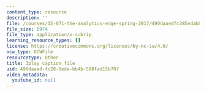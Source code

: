 ```yaml
---
content_type: resource
description: ''
file: /courses/15-071-the-analytics-edge-spring-2017/490daaedfc285edabb4b598fad15b707_7MAVWhOUTGU.vtt
file_size: 6974
file_type: application/x-subrip
learning_resource_types: []
license: https://creativecommons.org/licenses/by-nc-sa/4.0/
ocw_type: OCWFile
resourcetype: Other
title: 3play caption file
uid: 490daaed-fc28-5eda-bb4b-598fad15b707
video_metadata:
  youtube_id: null
---
```

